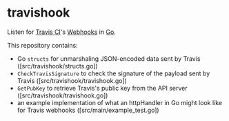 # travishook
Listen for [Travis CI](https://travis-ci.org/)'s [Webhooks](https://docs.travis-ci.com/user/notifications/#Webhook-notifications) in [Go](https://golang.org).

This repository contains:

* Go `structs` for unmarshaling JSON-encoded data sent by Travis ([src/travishook/structs.go])
* `CheckTravisSignature` to check the signature of the payload sent by Travis ([src/travishook/travishook.go])
* `GetPubKey` to retrieve Travis's public key from the API server ([src/travishook/travishook.go])
* an example implementation of what an httpHandler in Go might look like for Travis webhooks ([src/main/example_test.go])
